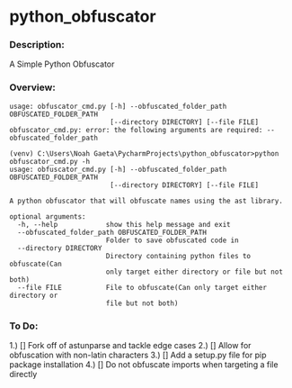 # **python_obfuscator**

### **Description:**
A Simple Python Obfuscator

### **Overview:**
```
usage: obfuscator_cmd.py [-h] --obfuscated_folder_path OBFUSCATED_FOLDER_PATH
                         [--directory DIRECTORY] [--file FILE]
obfuscator_cmd.py: error: the following arguments are required: --obfuscated_folder_path

(venv) C:\Users\Noah Gaeta\PycharmProjects\python_obfuscator>python obfuscator_cmd.py -h
usage: obfuscator_cmd.py [-h] --obfuscated_folder_path OBFUSCATED_FOLDER_PATH
                         [--directory DIRECTORY] [--file FILE]

A python obfuscator that will obfuscate names using the ast library.

optional arguments:
  -h, --help            show this help message and exit
  --obfuscated_folder_path OBFUSCATED_FOLDER_PATH
                        Folder to save obfuscated code in
  --directory DIRECTORY
                        Directory containing python files to obfuscate(Can
                        only target either directory or file but not both)
  --file FILE           File to obfuscate(Can only target either directory or
                        file but not both)
```

### **To Do:**
1.) [] Fork off of astunparse and tackle edge cases
2.) [] Allow for obfuscation with non-latin characters
3.) [] Add a setup.py file for pip package installation
4.) [] Do not obfuscate imports when targeting a file directly
